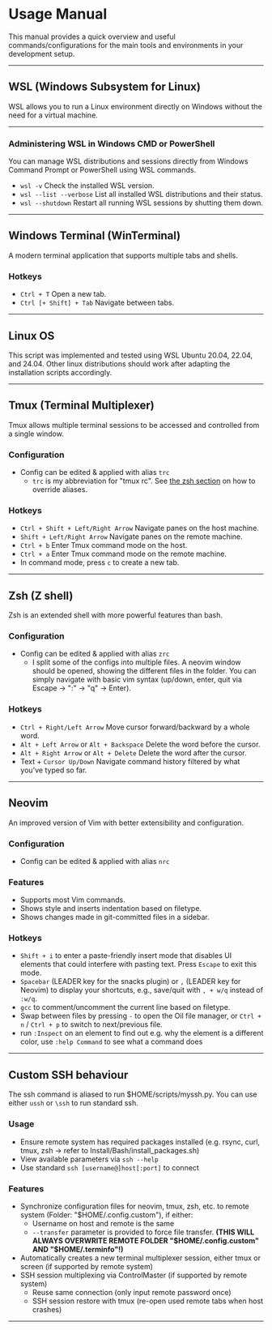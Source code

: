 # Usage Manual

This manual provides a quick overview and useful commands/configurations for the main tools and environments in your development setup.

---

## WSL (Windows Subsystem for Linux)

WSL allows you to run a Linux environment directly on Windows without the need for a virtual machine.

---

### Administering WSL in Windows CMD or PowerShell

You can manage WSL distributions and sessions directly from Windows Command Prompt or PowerShell using WSL commands.

- `wsl -v`
  Check the installed WSL version.
- `wsl --list --verbose`
  List all installed WSL distributions and their status.
- `wsl --shutdown`
  Restart all running WSL sessions by shutting them down.

---

## Windows Terminal (WinTerminal)

A modern terminal application that supports multiple tabs and shells.

### Hotkeys
- `Ctrl + T`
  Open a new tab.
- `Ctrl [+ Shift] + Tab`
  Navigate between tabs.

---

## Linux OS

This script was implemented and tested using WSL Ubuntu 20.04, 22.04, and 24.04. Other linux distributions should work after adapting the installation scripts accordingly.

---

## Tmux (Terminal Multiplexer)

Tmux allows multiple terminal sessions to be accessed and controlled from a single window.

### Configuration
- Config can be edited & applied with alias `trc`
  - `trc` is my abbreviation for "tmux rc". See [the zsh section](#zsh) on how to override aliases.

### Hotkeys
- `Ctrl + Shift + Left/Right Arrow`
  Navigate panes on the host machine.
- `Shift + Left/Right Arrow`
  Navigate panes on the remote machine.
- `Ctrl + b`
  Enter Tmux command mode on the host.
- `Ctrl + a`
  Enter Tmux command mode on the remote machine.
- In command mode, press `c` to create a new tab.

---

## Zsh (Z shell)

Zsh is an extended shell with more powerful features than bash.

### Configuration
- Config can be edited & applied with alias `zrc`
  - I split some of the configs into multiple files. A neovim window should be opened, showing the different files in the folder. You can simply navigate with basic vim syntax (up/down, enter, quit via Escape -> ":" -> "q" -> Enter).

### Hotkeys
- `Ctrl + Right/Left Arrow`
  Move cursor forward/backward by a whole word.
- `Alt + Left Arrow` or `Alt + Backspace`
  Delete the word before the cursor.
- `Alt + Right Arrow` or `Alt + Delete`
  Delete the word after the cursor.
- Text + `Cursor Up/Down`
  Navigate command history filtered by what you've typed so far.

---

## Neovim

An improved version of Vim with better extensibility and configuration.

### Configuration
- Config can be edited & applied with alias `nrc`

### Features
- Supports most Vim commands.
- Shows style and inserts indentation based on filetype.
- Shows changes made in git-committed files in a sidebar.

### Hotkeys
- `Shift + i` to enter a paste-friendly insert mode that disables UI elements that could interfere with pasting text. Press `Escape` to exit this mode.
- `Spacebar` (LEADER key for the snacks plugin) or `,` (LEADER key for Neovim) to display your shortcuts, e.g., save/quit with `, + w/q` instead of `:w/q`.
- `gcc` to comment/uncomment the current line based on filetype.
- Swap between files by pressing `-` to open the Oil file manager, or `Ctrl + n` / `Ctrl + p` to switch to next/previous file.
- run `:Inspect` on an element to find out e.g. why the element is a different color, use `:help Command` to see what a command does

---

## Custom SSH behaviour

The ssh command is aliased to run $HOME/scripts/myssh.py. You can use either `ussh` or `\ssh` to run standard ssh.

### Usage
- Ensure remote system has required packages installed (e.g. rsync, curl, tmux, zsh -> refer to Install/Bash/install_packages.sh)
- View available parameters via `ssh --help`
- Use standard `ssh [username@]host[:port]` to connect

### Features
- Synchronize configuration files for neovim, tmux, zsh, etc. to remote system (Folder: "$HOME/.config.custom"), if either:
  - Username on host and remote is the same
  - `--transfer` parameter is provided to force file transfer. **(THIS WILL ALWAYS OVERWRITE REMOTE FOLDER "$HOME/.config.custom" AND "$HOME/.terminfo"!)**
- Automatically creates a new terminal multiplexer session, either tmux or screen (if supported by remote system)
- SSH session multiplexing via ControlMaster (if supported by remote system)
  - Reuse same connection (only input remote password once)
  - SSH session restore with tmux (re-open used remote tabs when host crashes)

---

